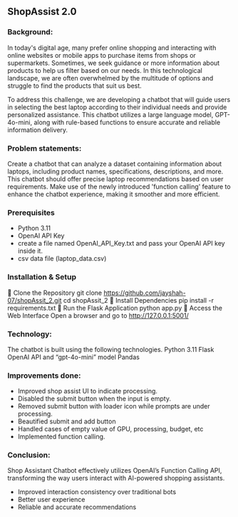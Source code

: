 
## ShopAssist 2.0

### Background:
In today's digital age, many prefer online shopping and interacting with online websites or mobile apps to purchase items from shops or supermarkets. Sometimes, we seek guidance or more information about products to help us filter based on our needs. In this technological landscape, we are often overwhelmed by the multitude of options and struggle to find the products that suit us best.

To address this challenge, we are developing a chatbot that will guide users in selecting the best laptop according to their individual needs and provide personalized assistance. This chatbot utilizes a large language model, GPT-4o-mini, along with rule-based functions to ensure accurate and reliable information delivery.

### Problem statements:

Create a chatbot that can analyze a dataset containing information about laptops, including product names, specifications, descriptions, and more. This chatbot should offer precise laptop recommendations based on user requirements. Make use of the newly introduced 'function calling' feature to enhance the chatbot experience, making it smoother and more efficient.

### Prerequisites
- Python 3.11
- OpenAI API Key
- create a file named OpenAI_API_Key.txt and pass your OpenAI API key inside it.
- csv data file (laptop_data.csv)

### Installation & Setup
🔹 Clone the Repository
git clone https://github.com/jayshah-07/shopAssit_2.git
cd shopAssit_2
🔹 Install Dependencies
pip install -r requirements.txt
🔹 Run the Flask Application
python app.py
🔹 Access the Web Interface
Open a browser and go to http://127.0.0.1:5001/

### Technology: 
The chatbot is built using the following technologies.
Python 3.11
Flask
OpenAI API and “gpt-4o-mini” model
Pandas

### Improvements done:
- Improved shop assist UI to indicate processing.
- Disabled the submit button when the input is empty.
- Removed submit button with loader icon while prompts are under processing.
- Beautified submit and add button
- Handled cases of empty value of GPU, processing, budget, etc
- Implemented function calling.

### Conclusion:
Shop Assistant Chatbot effectively utilizes OpenAI’s Function Calling API, transforming the way users interact with AI-powered shopping assistants.
- Improved interaction consistency over traditional bots
- Better user experience
- Reliable and accurate recommendations 


